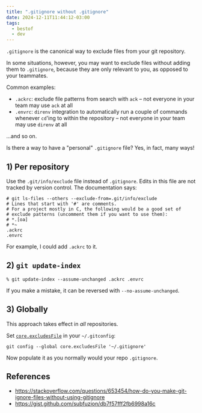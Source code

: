 ```yaml
---
title: ".gitignore without .gitignore"
date: 2024-12-11T11:44:12-03:00
tags:
  - bestof
  - dev
---
```


`.gitignore` is the canonical way to exclude files from your git repository.

In some situations, however, you may want to exclude files without adding them
to `.gitignore`, because they are only relevant to you, as opposed to your
teammates.

Common examples:

- `.ackrc`: exclude file patterns from search with `ack` – not everyone in your
  team may use `ack` at all
- `.envrc`: `direnv` integration to automatically run a couple of commands
  whenever `cd`'ing to within the repository – not everyone in your team may use
  `direnv` at all

...and so on.

Is there a way to have a "personal" `.gitignore` file? Yes, in fact, many ways!

## 1) Per repository

Use the `.git/info/exclude` file instead of `.gitignore`. Edits in this file are
not tracked by version control. The documentation says:

```
# git ls-files --others --exclude-from=.git/info/exclude
# Lines that start with '#' are comments.
# For a project mostly in C, the following would be a good set of
# exclude patterns (uncomment them if you want to use them):
# *.[oa]
# *~
.ackrc
.envrc
```

For example, I could add `.ackrc` to it.

## 2) `git update-index`

```shell
% git update-index --assume-unchanged .ackrc .envrc
```

If you make a mistake, it can be reversed with `--no-assume-unchanged`.

## 3) Globally

This approach takes effect in _all_ repositories.

Set [`core.excludesFile`](https://git-scm.com/docs/gitignore#_configuration) in
your `~/.gitconfig`:

```shell
git config --global core.excludesFile '~/.gitignore'
```

Now populate it as you normally would your repo `.gitignore`.

## References

- https://stackoverflow.com/questions/653454/how-do-you-make-git-ignore-files-without-using-gitignore
- https://gist.github.com/subfuzion/db7f57fff2fb6998a16c
